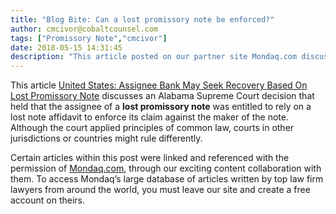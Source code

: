```yaml
---
title: "Blog Bite: Can a lost promissory note be enforced?"
author: cmcivor@cobaltcounsel.com
tags: ["Promissory Note","cmcivor"]
date: 2018-05-15 14:31:45
description: "This article posted on our partner site Mondaq.com discusses an Alabama Supreme Court decision that held that the assignee of a lost promissory note was entitled to rely on a lost note affidavit to enforce its claim against the maker of the note."
---
```


This article [United States: Assignee Bank May Seek Recovery Based On Lost Promissory Note](http://www.mondaq.com/unitedstates/x/59570/Insolvency+Bankruptcy/Assignee+Bank+May+Seek+Recovery+Based+On+Lost+Promissory+Note) discusses an Alabama Supreme Court decision that held that the assignee of a **lost promissory note** was entitled to rely on a lost note affidavit to enforce its claim against the maker of the note. Although the court applied principles of common law, courts in other jurisdictions or countries might rule differently.

Certain articles within this post were linked and referenced with the permission of [Mondaq.com](https://www.mondaq.com/?clear=true), through our exciting content collaboration with them.  To access Mondaq’s large database of articles written by top law firm lawyers from around the world, you must leave our site and create a free account on theirs.
